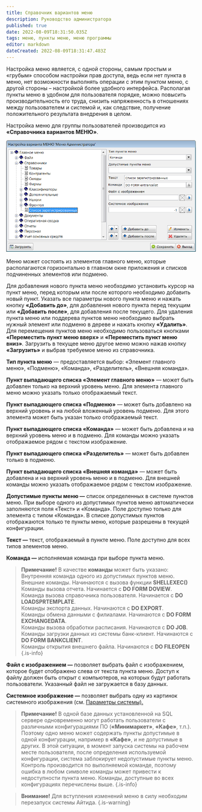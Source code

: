 ```yaml
---
title: Справочник вариантов меню
description: Руководство администратора
published: true
date: 2022-08-09T18:31:50.035Z
tags: меню, пункты меню, меню программы
editor: markdown
dateCreated: 2022-08-09T18:31:47.483Z
---
```


Настройка меню является, с одной стороны, самым простым и «грубым» способом настройки прав доступа, ведь если нет пункта в меню, нет возможности выполнять операции с этим пунктом меню, с другой стороны – настройкой более удобного интерфейса. Располагая пункты меню в удобном для пользователя порядке, можно повысить производительность его труда, снизить напряженность в отношениях между пользователем и системой и, как следствие, получение положительного результата внедрения в целом.

Настройка меню для группы пользователей производится из **«Справочника вариантов МЕНЮ»**.

![Изображение выглядит как текст Автоматически созданное описание](/images/admin-guide/directories/users-menu/2692103cf19015072920a9919ec8404b.png)

Меню может состоять из элементов главного меню, которые располагаются горизонтально в главном окне приложения и списков подчиненных элементов или подменю.

Для добавления нового пункта меню необходимо установить курсор на пункт меню, перед которым или после которого необходимо добавить новый пункт. Указать все параметры нового пункта меню и нажать кнопку **«Добавить до»**, для добавления нового пункта перед текущим или **«Добавить после»**, для добавления после текущего. Для удаления пункта меню или поддерева пунктов меню необходимо выбрать нужный элемент или подменю в дереве и нажать кнопку **«Удалить»**. Для перемещения пунктов меню необходимо пользоваться кнопками **«Переместить пункт меню вверх»** и **«Переместить пункт меню вниз»***.* Загрузить в текущее меню другое меню можно нажав кнопку **«Загрузить»** и выбрав требуемое меню из справочника.

**Тип пункта меню** — предоставляется выбор: «Элемент главного меню», «Подменю», «Команда», «Разделитель», «Внешняя команда».

**Пункт выпадающего списка «Элемент главного меню»** — может быть добавлен только на верхний уровень меню. Для элемента главного меню можно указать только отображаемый текст.

**Пункт выпадающего списка «Подменю»** — может быть добавлено на верхний уровень и на любой вложенный уровень подменю. Для этого элемента может быть указан только отображаемый текст.

**Пункт выпадающего списка «Команда»** — может быть добавлена и на верхний уровень меню и в подменю. Для команды можно указать отображаемое рядом с текстом изображение.

**Пункт выпадающего списка «Разделитель»** — может быть добавлен только в подменю.

**Пункт выпадающего списка «Внешняя команда»** — может быть добавлена и на верхний уровень меню и в подменю. Для внешней команды можно указать отображаемое рядом с текстом изображение.

**Допустимые пункты меню —** список определенных в системе пунктов меню. При выборе одного из допустимых пунктов меню автоматически заполняются поля «Текст» и «Команда». Поле доступно только для элемента с типом «Команда». В списке допустимых пунктов отображаются только те пункты меню, которые разрешены в текущей конфигурации.

**Текст —** текст, отображаемый в пункте меню. Поле доступно для всех типов элементов меню.

**Команда —** исполняемая команда при выборе пункта меню.

> **Примечание!** В качестве **команды** может быть указано: <br>
Внутренняя команда одного из допустимых пунктов меню. <br>
Внешние команды. Начинаются с вызова функции **SHELLEXEC()** <br>
Команды вызова отчета. Начинается с **DO FORM DOVIEW**. <br>
Команда вызова справочника пользователя. Начинается с **DO LOADSPRTEMPLATE**. <br>
Команды экспорта данных. Начинаются с **DO EXPORT**. <br>
Команды обмена данными с филиалами. Начинаются с **DO FORM EXCHANGEDATA**. <br>
Команды вызова обработки расписания. Начинаются с **DO JOB**. <br>
Команды загрузки данных из системы банк-клиент. Начинаются с **DO FORM BANKCLIENT**. <br>
Команды открытия внешнего файла. Начинаются с **DO FILEOPEN**
{.is-info}


**Файл с изображением —** позволяет выбрать файл с изображением, которое будет отображено слева от текста пункта меню. Доступ к файлу должен быть открыт с компьютеров, на которых будут работать пользователи. Указанный файл не загружается в базу данных.

**Системное изображение —** позволяет выбрать одну из картинок системного изображения (см. [Параметры системы).](/docs/admin-guide/settings#_Параметры_системы)

> **Примечание!** В одной базе данных установленной на SQL сервере одновременно могут работать пользователи с различными конфигурациями ПО (**«Минимаркет»**, **«Кафе»**, т.п.). Поэтому одно меню может содержать пункты допустимые в одной конфигурации, например в **«Кафе»**, и не допустимые в других. В этой ситуации, в момент запуска системы на рабочем месте пользователя, после определения используемой конфигурации, система заблокирует недопустимые пункты меню. Контроль производится по выполняемой команде, поэтому ошибка в любом символе команды может привести к недоступности пункта меню. Команды, доступные во всех конфигурациях перечислены выше.
{.is-info}


> **Внимание!** Для вступления изменений меню в силу необходим перезапуск системы Айтида.
{.is-warning}

